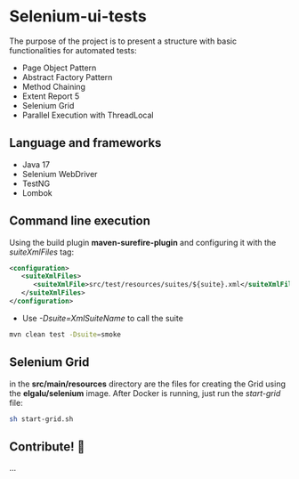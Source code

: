 # Selenium-ui-tests

The purpose of the project is to present a structure with basic functionalities for automated tests:

* Page Object Pattern
* Abstract Factory Pattern
* Method Chaining
* Extent Report 5
* Selenium Grid
* Parallel Execution with ThreadLocal

## Language and frameworks

* Java 17
* Selenium WebDriver
* TestNG
* Lombok

## Command line execution

Using the build plugin **maven-surefire-plugin** and configuring it with the _suiteXmlFiles_ tag:

```xml
<configuration>
   <suiteXmlFiles>
      <suiteXmlFile>src/test/resources/suites/${suite}.xml</suiteXmlFile>
   </suiteXmlFiles>
</configuration>
```

* Use _-Dsuite=XmlSuiteName_ to call the suite

````bash
mvn clean test -Dsuite=smoke
````

## Selenium Grid

in the **src/main/resources** directory are the files for creating the Grid using the **elgalu/selenium** image. After Docker is running, just run the _start-grid_ file:

````bash
sh start-grid.sh
````

## Contribute! :beers:

...